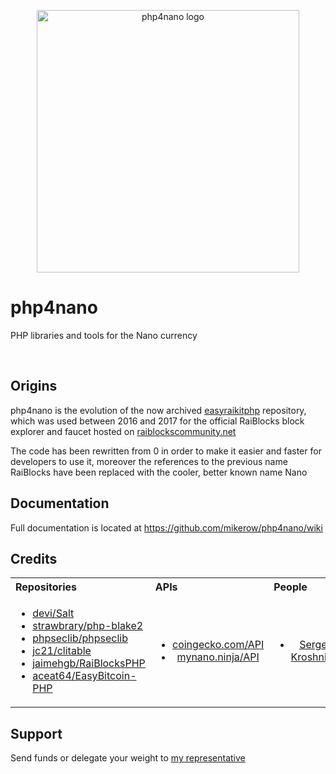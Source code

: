 <p align="center">
	<img width="420" alt="php4nano logo" src="https://raw.githubusercontent.com/mikerow/php4nano/master/media/logo.png">
</p>

# php4nano

PHP libraries and tools for the Nano currency

<br/>

## Origins

php4nano is the evolution of the now archived [easyraikitphp](https://github.com/mikerow/easyraikitphp) repository, which was used between 2016 and 2017 for the official RaiBlocks block explorer and faucet hosted on [raiblockscommunity.net](https://raiblockscommunity.net)

The code has been rewritten from 0 in order to make it easier and faster for developers to use it, moreover the references to the previous name RaiBlocks have been replaced with the cooler, better known name Nano

## Documentation

Full documentation is located at https://github.com/mikerow/php4nano/wiki

## Credits

<table>
  <tbody>
    <tr>
      <th align="left">Repositories</th>
      <th align="left">APIs</th>
      <th align="left">People</th>
    </tr>
    <tr>
      <td>
        <ul>
          <li><a href="https://github.com/devi/Salt">devi/Salt</a></li>
          <li><a href="https://github.com/strawbrary/php-blake2">strawbrary/php-blake2</a></li>
		  <li><a href="https://github.com/phpseclib/phpseclib">phpseclib/phpseclib</a></li>
		  <li><a href="https://github.com/jc21/clitable">jc21/clitable</a></li>
		  <li><a href="https://github.com/jaimehgb/RaiBlocksPHP">jaimehgb/RaiBlocksPHP</a></li>
		  <li><a href="https://github.com/aceat64/EasyBitcoin-PHP">aceat64/EasyBitcoin-PHP</a></li>
        </ul>
	  </td>
      <td align="center">
		<ul>
		  <li><a href="https://www.coingecko.com/en/api">coingecko.com/API</a></li>
		  <li><a href="https://mynano.ninja/api">mynano.ninja/API</a></li>
	    </ul>
	  </td>
      <td align="right">
	    <ul>
		   <li><a href="https://github.com/SergiySW">Sergey Kroshnin</a></li>
		</ul>
	  </td>
    </tr>
  </tbody>
</table>

## Support

Send funds or delegate your weight to [my representative](https://mynano.ninja/account/mikerow)